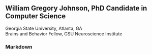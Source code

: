 ## William Gregory Johnson, PhD Candidate in Computer Science
Georgia State University, Atlanta, GA </br>
Brains and Behavior Fellow, GSU Neuroscience Institute
### Markdown
